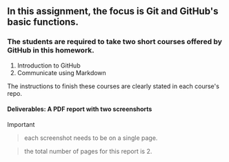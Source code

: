 ## In this assignment, the focus is Git and GitHub's basic functions.

### The students are required to take two short courses offered by GitHub in this homework.

1. Introduction to GitHub 
2. Communicate using Markdown 

The instructions to finish these courses are clearly stated in each course's repo. 

#### Deliverables: A PDF report with two screenshorts

> [!IMPORTANT]

> each screenshot needs to be on a single page.

> the total number of pages for this report is 2.



